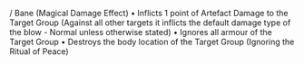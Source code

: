 /<Target Group/> Bane (Magical Damage Effect) 
• Inflicts 1 point of Artefact Damage to the Target Group (Against all other targets it inflicts the default damage type of the blow - Normal unless otherwise stated) 
• Ignores all armour of the Target Group • Destroys the body location of the Target Group (Ignoring the Ritual of Peace)